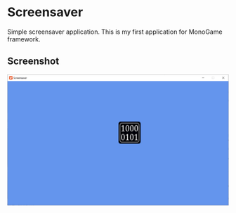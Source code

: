 # Screensaver
 Simple screensaver application. This is my first application for MonoGame framework.

 ## Screenshot
 ![alt text](screenshot/SampleScreenshot.PNG)